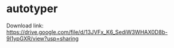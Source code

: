 # autotyper

Download link: https://drive.google.com/file/d/13JVFx_K6_SediW3WHAX0D8b-9I1ypGXR/view?usp=sharing
